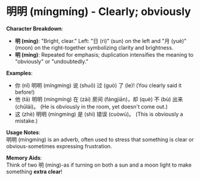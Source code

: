 # **明明 (míngmíng) - Clearly; obviously**

**Character Breakdown**:  
- **明 (míng)**: "Bright, clear." Left: "日 (rì)" (sun) on the left and "月 (yuè)" (moon) on the right-together symbolizing clarity and brightness.  
- **明 (míng)**: Repeated for emphasis; duplication intensifies the meaning to "obviously" or "undoubtedly."

**Examples**:  
- 你 (nǐ) 明明 (míngmíng) 说 (shuō) 过 (guò) 了 (le)! (You clearly said it before!)  
- 他 (tā) 明明 (míngmíng) 在 (zài) 房间 (fángjiān)，却 (què) 不 (bù) 出来 (chūlái)。 (He is obviously in the room, yet doesn't come out.)  
- 这 (zhè) 明明 (míngmíng) 是 (shì) 错误 (cuòwù)。 (This is obviously a mistake.)

**Usage Notes**:  
明明 (míngmíng) is an adverb, often used to stress that something is clear or obvious-sometimes expressing frustration.

**Memory Aids**:  
Think of two 明 (míng)-as if turning on both a sun and a moon light to make something **extra clear**!